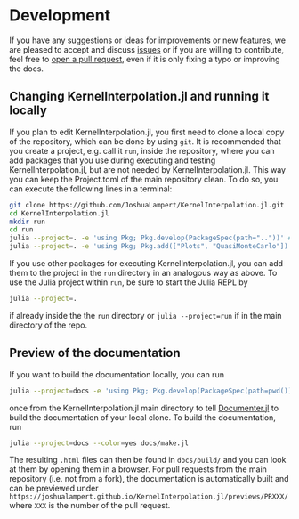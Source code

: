 # Development

If you have any suggestions or ideas for improvements or new features, we are pleased to accept and discuss
[issues](https://github.com/JoshuaLampert/KernelInterpolation.jl/issues) or if you are willing to contribute,
feel free to [open a pull request](https://github.com/JoshuaLampert/KernelInterpolation.jl/pulls), even if it
is only fixing a typo or improving the docs.

## Changing KernelInterpolation.jl and running it locally

If you plan to edit KernelInterpolation.jl, you first need to clone a local copy of the repository, which can
be done by using `git`. It is recommended that you create a project, e.g. call it `run`, inside the repository,
where you can add packages that you use during executing and testing KernelInterpolation.jl, but are not needed
by KernelInterpolation.jl. This way you can keep the Project.toml of the main repository clean. To do so, you
can execute the following lines in a terminal:

```sh
git clone https://github.com/JoshuaLampert/KernelInterpolation.jl.git
cd KernelInterpolation.jl
mkdir run
cd run
julia --project=. -e 'using Pkg; Pkg.develop(PackageSpec(path=".."))' # Install local KernelInterpolation.jl clone
julia --project=. -e 'using Pkg; Pkg.add(["Plots", "QuasiMonteCarlo"])' # Install additional packages
```

If you use other packages for executing KernelInterpolation.jl, you can add them to the project in the `run`
directory in an analogous way as above. To use the Julia project within `run`, be sure to start the Julia REPL
by

```sh
julia --project=.
```

if already inside the the `run` directory or `julia --project=run` if in the main directory of the repo.

## Preview of the documentation

If you want to build the documentation locally, you can run

```sh
julia --project=docs -e 'using Pkg; Pkg.develop(PackageSpec(path=pwd())); Pkg.instantiate()'
```

once from the KernelInterpolation.jl main directory to tell [Documenter.jl](https://documenter.juliadocs.org/stable/man/guide/)
to build the documentation of your local clone. To build the documentation, run

```sh
julia --project=docs --color=yes docs/make.jl
```

The resulting `.html` files can then be found in `docs/build/` and you can look at them by opening them in a browser.
For pull requests from the main repository (i.e. not from a fork), the documentation is automatically built and can
be previewed under `https://joshualampert.github.io/KernelInterpolation.jl/previews/PRXXX/` where `XXX` is the number
of the pull request.
